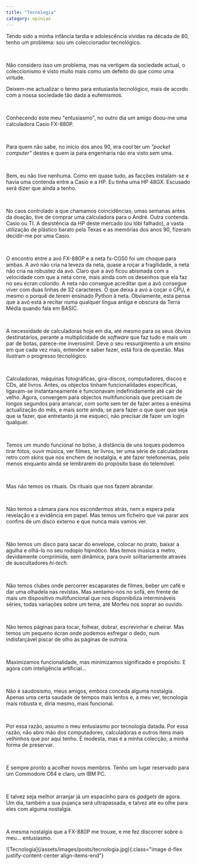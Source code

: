 ```yaml
---
title: "Tecnologia"
category: opiniao
---
```


Tendo sido a minha infância tardia e adolescência vividas na década de 80, tenho um problema: sou um coleccionador tecnológico.

<br />

Não considero isso um problema, mas na vertigem da sociedade actual, o coleccionismo é visto muito mais como um defeito do que como uma virtude.

Deixem-me actualizar o termo para entusiasta tecnológico, mais de acordo com a nossa sociedade tão dada a eufemismos. 

<br />

Conhecendo este meu "entusiasmo", no outro dia um amigo doou-me uma calculadora Casio FX-880P.

<br />

Para quem não sabe, no início dos anos 90, era cool ter um *"pocket computer"* destes e quem ia para engenharia não era visto sem uma.

<br />

Bem, eu não tive nenhuma. Como em quase tudo, as facções instalam-se e havia uma contenda entre a Casio e a HP. Eu tinha uma HP 48GX. Escusado será dizer que ainda a tenho.  

<br />

No caos controlado a que chamamos coincidências, umas semanas antes da doação, tive de comprar uma calculadora para o André. Outra contenda. Casio ou TI. A desistência da HP deste mercado (ou lóbi falhado), a vasta utilização de plástico barato pela Texas e as memórias dos anos 90, fizeram decidir-me por uma Casio. 

<br />

O encontro entre a avó FX-880P e a neta fx-CG50 foi um choque para ambas. A avó não cria na leveza da neta, quase a roçar a fragilidade, a neta não cria na robustez da avó. Claro que a avó ficou abismada com a velocidade com que a neta corre, mais ainda com os desenhos que ela faz no seu écran colorido. A neta não consegue acreditar que a avó consegue viver com duas linhas de 32 caracteres. O que deixa a avó a coçar o CPU, é mesmo o porquê de terem ensinado Python à neta. Obviamente, esta pensa que a avó está a recitar numa qualquer língua antiga e obscura da Terra Média quando fala em BASIC.

<br />

A necessidade de calculadoras hoje em dia, até mesmo para os seus óbvios destinatários, perante a multiplicidade de *software* que faz tudo e mais um par de botas, parece-me inverosímil. Deve o seu ressurgimento a um ensino em que cada vez mais, entender e saber fazer, está fora de questão. Mas ilustram o progresso tecnológico.

<br />

Calculadoras, máquinas fotográficas, gira-discos, computadores, discos e CDs, até livros. Antes, os objectos tinham funcionalidades específicas, ligavam-se instantaneamente e funcionavam indefinidamente até cair de velho. Agora, convergem para objectos multifuncionais que precisam de longos segundos para arrancar, com sorte sem ter de fazer antes a enésima actualização do mês, e mais sorte ainda, se para fazer o que quer que seja que ia fazer, que entretanto já me esqueci, não precisar de fazer um login qualquer.

<br />

Temos um mundo funcional no bolso, à distância de uns toques podemos tirar fotos, ouvir música, ver filmes, ler livros, ter uma série de calculadoras retro com *skins* que nos enchem de nostalgia, e até fazer telefonemas, pelo menos enquanto ainda se lembrarem do propósito base do telemóvel.

<br />

Mas não temos os rituais. Os rituais que nos fazem abrandar.

<br />

Não temos a câmara para nos escondermos atrás, nem a espera pela revelação e a evidência em papel. Mas temos um ficheiro que vai parar aos confins de um disco externo e que nunca mais vamos ver.

<br />

Não temos um disco para sacar do envelope, colocar no prato, baixar a agulha e olhá-lo no seu rodopio hipnótico. Mas temos música a metro, devidamente comprimida, sem dinâmica, para ouvir solitariamente através de auscultadores *hi-tech*.

<br />

Não temos clubes onde percorrer escaparates de filmes, beber um café e dar uma olhadela nas revistas. Mas sentamo-nos no sofá, em frente de mais um dispositivo multifuncional que nos disponibiliza intermináveis séries, todas variações sobre um tema, até Morfeu nos soprar ao ouvido.

<br />

Não temos páginas para tocar, folhear, dobrar, escrevinhar e cheirar. Mas temos um pequeno écran onde podemos esfregar o dedo, num indisfarçável piscar de olho às páginas de outrora.

<br />

Maximizamos funcionalidade, mas minimizamos significado e propósito. E agora com inteligência artificial...

<br />

Não é saudosismo, meus amigos, embora conceda alguma nostalgia. Apenas uma certa saudade de tempos mais lentos e, a meu ver, tecnologia mais robusta e, diria mesmo, mais funcional.

<br />

Por essa razão, assumo o meu entusiasmo por tecnologia datada. Por essa razão, não abro mão dos computadores, calculadoras e outros itens mais velhinhos que por aqui tenho. É modesta, mas é a minha colecção, a minha forma de preservar. 

<br />

E sempre pronto a acolher novos membros. Tenho um lugar reservado para um Commodore C64 e claro, um IBM PC.

<br />

E talvez seja melhor arranjar já um espacinho para os *gadgets* de agora. Um dia, também a sua pujança será ultrapassada, e talvez até eu olhe para eles com alguma nostalgia.

<br />

A mesma nostalgia que a FX-880P me trouxe, e me fez discorrer sobre o meu... entusiasmo.

<span class="container d-flex">
<span class="col">
    <span class="row">
        <span class="col-sm">
            <span class="row">![Tecnologia](/assets/images/posts/tecnologia.jpg){:class="image d-flex justify-content-center align-items-end"}</span>
        </span>
    </span> 
</span>
</span>


